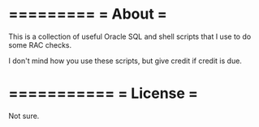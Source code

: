 =========
= About =
=========

This is a collection of useful Oracle SQL and shell scripts that I use to do some RAC checks.

I don't mind how you use these scripts, but give credit if credit is due.

===========
= License =
===========

Not sure.

